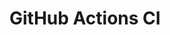 # GitHub Actions CI

































































































































































































































































































































































































































































































































































































































































































































































































































































































































































































































































































































































































































































































































































































































































































































































































































































































































































































































































































































































































































































































































































































































































































































































































































